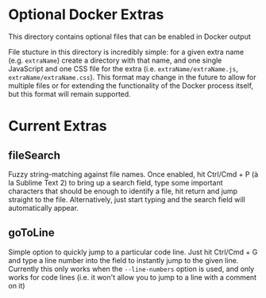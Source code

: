 # Optional Docker Extras

This directory contains optional files that can be enabled in Docker output

File stucture in this directory is incredibly simple: for a given extra name
(e.g. `extraName`) create a directory with that name, and one single JavaScript
and one CSS file for the extra (i.e. `extraName/extraName.js`, `extraName/extraName.css`).
This format may change in the future to allow for multiple files or for extending
the functionality of the Docker process itself, but this format will remain supported.

# Current Extras

## fileSearch

Fuzzy string-matching against file names. Once enabled, hit Ctrl/Cmd + P
(&agrave; la Sublime Text 2) to bring up a search field, type some important
characters that should be enough to identify a file, hit return and jump straight
to the file. Alternatively, just start typing and the search field will automatically appear.

## goToLine

Simple option to quickly jump to a particular code line. Just hit Ctrl/Cmd + G and
type a line number into the field to instantly jump to the given line. Currently this
only works when the `--line-numbers` option is used, and only works for code lines
(i.e. it won't allow you to jump to a line with a comment on it)
